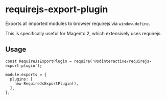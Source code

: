 # requirejs-export-plugin

Exports all imported modules to browser requirejs via `window.define`.

This is specifically useful for Magento 2, which extensively uses requirejs.

## Usage

    const RequireJsExportPlugin = require('@sdinteractive/requirejs-export-plugin');

    module.exports = {
      plugins: [
        new RequireJsExportPlugin(),
      ],
    };
